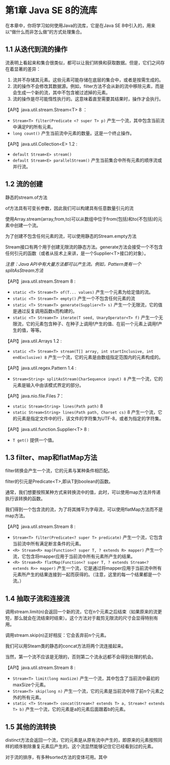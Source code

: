 # 第1章 Java SE 8的流库

在本章中，你将学习如何使用Java的流库，它是在Java SE 8中引入的，用来以“做什么而非怎么做”的方式处理集合。

## 1.1 从迭代到流的操作

流表明上看起来和集合很类似，都可以让我们转换和获取数据。但是，它们之间存在着显著的差异：

1. 流并不存储其元素。这些元素可能存储在底层的集合中，或者是按需生成的。
2. 流的操作不会修改其数据源。例如，filter方法不会从新的流中移除元素，而是会生成一个新的流，其中不包含被过滤掉的元素。
3. 流的操作是尽可能惰性执行的。这意味着直至需要其结果时，操作才会执行。

【API】java.util.stream.Stream\<T> 8 ：

- `Stream<T> filter(Predicate <? super T> p)`
  产生一个流，其中包含当前流中满足P的所有元素。
- `long count()`
  产生当前流中元素的数量。这是一个终止操作。

【API】java.util.Collection\<E> 1.2 :

- `default Stream<E> stream()`
- `default Stream<E> parallelStream()`
  产生当前集合中所有元素的顺序流或并行流。

## 1.2 流的创建

静态的stream.of方法

of方法具有可变长参数，因此我们可以构建具有任意数量引元的流

使用Array.stream(array,from,to)可以从数组中位于from(包括)和to(不包括)的元素中创建一个流。

为了创建不包含任何元素的流，可以使用静态的Stream.empty方法

Stream接口有两个用于创建无限流的静态方法。generate方法会接受一个不包含任何引元的函数（或者从技术上来讲，是一个Supplier\<T>接口的对象）。

*注意：Java API中有大量方法都可以产生流。例如，Pattern类有一个splitAsStream方法*

【API】java.util.stream.Stream 8 :

- `static <T> Stream<T> of(T... values)`
  产生一个元素为给定值的流。
- `static <T> Stream<T> empty()`
  产生一个不包含任何元素的流
- `static <T> Stream<T> generate(Supplier<T> s)`
  产生一个无限流，它的值是通过反复调用函数s而构建的。
- `static <T> Stream<T> iterate(T seed, UnaryOperator<T> f)`
  产生一个无限流，它的元素包含种子、在种子上调用f产生的值、在前一个元素上调用f产生的值，等等。

【API】java.util.Arrays 1.2 :

- `static <T> Stream<T> stream(T[] array, int startInclusive, int endExclusive) 8`
  产生一个流，它的元素是由数组指定范围内的元素构成的。

【API】java.util.regex.Pattern 1.4 :

- `Stream<String> splitAsStream(CharSequence input) 8`
  产生一个流，它的元素是输入中由该模式界定的部分。

【API】java.nio.file.Files 7：

- `static Stream<String> lines(Path path)` 8
- `static Stream<String> lines(Path path, Charset cs)` 8
  产生一个流，它的元素是指定文件中的行，该文件的字符集为UTF-8，或者为指定的字符集。

【API】java.util.function.Supplier\<T> 8 :

- `T get()`
  提供一个值。

## 1.3 filter、map和flatMap方法

filter转换会产生一个流，它的元素与某种条件相匹配。

filter的引元是Predicate\<T>,即从T到boolean的函数。

通常，我们想要按照某种方式来转换流中的值，此时，可以使用map方法并传递执行该转换的函数。

我们得到一个包含流的流，为了将其摊平为字母流，可以使用flatMap方法而不是map方法。

【API】java.util.stream.Stream 8 :

- `Stream<T> filter(Predicate<? super T> predicate)`
  产生一个流，它包含当前流中所有满足断言条件的元素。
- `<R> Stream<R> map(Function<? super T, ? extends R> mapper)`
  产生一个流，它包含将mapper应用于当前流中所有元素所产生的结果。
- `<R> Stream<R> flatMap(Function<? super T, ? extends Stream<? extends R>> mapper)`
  产生一个流，它是通过将mapper应用于当前流中所有元素所产生的结果连接到一起而获得的。（注意，这里的每一个结果都是一个流。）

## 1.4 抽取子流和连接流

调用stream.limit(n)会返回一个新的流，它在n个元素之后结束（如果原来的流更短，那么就会在流结束时结束）。这个方法对于裁剪无限流的尺寸会显得特别有用。

调用stream.skip(n)正好相反：它会丢弃前n个元素。

我们可以用Steam类的静态的concat方法将两个流连接起来。

当然，第一个流不应该是无限的，否则第二个流永远都不会得到处理的机会。

【API】java.util.stream.Stream 8 :

- `Stream<T> limit(long maxSize)`
  产生一个流，其中包含了当前流中最初的maxSize个元素。
- `Stream<T> skip(long n)`
  产生一个流，它的元素是当前流中除了前n个元素之外的所有元素。
- `static <T> Stream<T> concat(Stream<? extends T> a, Stream<? extends T> b)`
  产生一个流，它的元素是a的元素后面跟着b的元素。

## 1.5 其他的流转换

distinct方法会返回一个流，它的元素是从原有流中产生的，即原来的元素按照同样的顺序剔除重复元素后产生的。这个流显然能够记住它已经看到过的元素。

对于流的排序，有多种sorted方法的变体可用。其中


